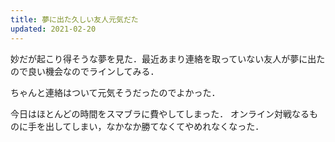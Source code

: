 ```yaml
---
title: 夢に出た久しい友人元気だた
updated: 2021-02-20
---
```


妙だが起こり得そうな夢を見た．最近あまり連絡を取っていない友人が夢に出たので良い機会なのでラインしてみる．

ちゃんと連絡はついて元気そうだったのでよかった．

今日はほとんどの時間をスマブラに費やしてしまった．
オンライン対戦なるものに手を出してしまい，なかなか勝てなくてやめれなくなった．
